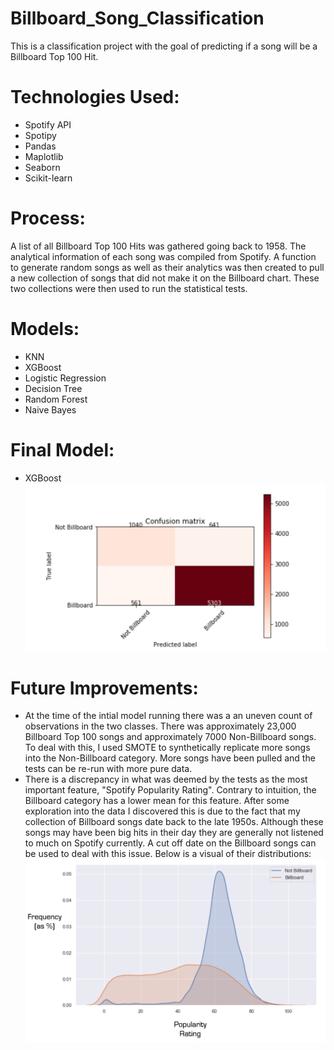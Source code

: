# Billboard_Song_Classification
This is a classification project with the goal of predicting if a song will be a Billboard Top 100 Hit.

# Technologies Used:
  - Spotify API
  - Spotipy
  - Pandas
  - Maplotlib
  - Seaborn
  - Scikit-learn
  
# Process:
A list of all Billboard Top 100 Hits was gathered going back to 1958. The analytical information of each song was compiled from Spotify. A function to generate random songs as well as their analytics was then created to pull a new collection of songs that did not make it on the Billboard chart. These two collections were then used to run the statistical tests.

# Models:
  - KNN
  - XGBoost
  - Logistic Regression
  - Decision Tree
  - Random Forest
  - Naive Bayes
  
# Final Model:
  - XGBoost
  ![alt text](https://github.com/eharacz/Billboard_Song_Classification/blob/wip/XGBoost_Confusion-Matrix.png "XGBoost Confusion Matrix")
  
# Future Improvements:
  - At the time of the intial model running there was a an uneven count of observations in the two classes. There was  approximately 23,000 Billboard Top 100 songs and approximately 7000 Non-Billboard songs. To deal with this, I used SMOTE to synthetically replicate more songs into the Non-Billboard category. More songs have been pulled and the tests can be re-run with more pure data.
  - There is a discrepancy in what was deemed by the tests as the most important feature, "Spotify Popularity Rating". Contrary to intuition, the Billboard category has a lower mean for this feature. After some exploration into the data I discovered this is due to the fact that my collection of Billboard songs date back to the late 1950s. Although these songs may have been big hits in their day they are generally not listened to much on Spotify currently. A cut off date on the Billboard songs can be used to deal with this issue. Below is a visual of their distributions:
![alt text](https://github.com/eharacz/Billboard_Song_Classification/blob/wip/Category_SpotPop_Distribution.png "Category Popularity Distributions")
